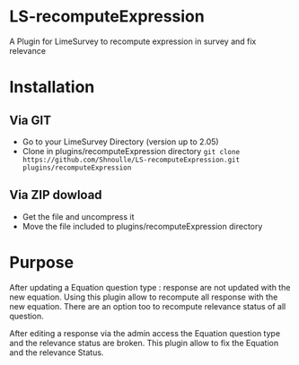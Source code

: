 LS-recomputeExpression
======================

A Plugin for LimeSurvey to recompute expression in survey and fix relevance

Installation
============

Via GIT
-------
- Go to your LimeSurvey Directory (version up to 2.05)
- Clone in plugins/recomputeExpression directory `git clone https://github.com/Shnoulle/LS-recomputeExpression.git plugins/recomputeExpression`

Via ZIP dowload
---------------
- Get the file and uncompress it
- Move the file included to plugins/recomputeExpression directory

Purpose
=======

After updating a Equation question type : response are not updated with the new equation. Using this plugin allow to recompute all response with the new equation. There are an option too to recompute relevance status of all question.

After editing a response via the admin access the Equation question type and the relevance status are broken. This plugin allow to fix the Equation and the relevance Status.

